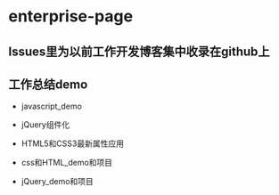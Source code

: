# enterprise-page

## Issues里为以前工作开发博客集中收录在github上

## 工作总结demo
- javascript_demo

- jQuery组件化

- HTML5和CSS3最新属性应用

- css和HTML_demo和项目

- jQuery_demo和项目
